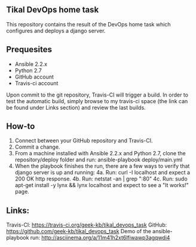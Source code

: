 ## Tikal DevOps home task
This repository contains the result of the DevOps home task which configures and deploys a django server.

## Prequesites
* Ansible 2.2.x
* Python 2.7
* GitHub account
* Travis-ci account

Upon commit to the git repository, Travis-CI will trigger a build.
In order to test the automatic build, simply browse to my travis-ci space (the link can be found under Links section) and review the last builds.

## How-to
1. Connect between your GitHub repository and Travis-CI.
2. Commit a change.
3. From a machine installed with Ansible 2.2.x and Python 2.7, clone the repository/deploy folder and run:
ansible-playbook deploy/main.yml
4. When the playbook finishes the run, there are a few ways to verify that django server is up and running:
	4a. Run: curl -I localhost and expect a 200 OK http response.
	4b. Run: netstat -an | grep ":80"
	4c. Run: sudo apt-get install -y lynx && lynx localhost and expect to see a "It works!" page.
 
## Links:
Travis-CI: https://travis-ci.org/geek-kb/tikal_devops_task
GitHub: https://github.com/geek-kb/tikal_devops_task
Demo of the ansible-playbook run: http://asciinema.org/a/11m41h2xt6lfiwawp3agqwdi4
